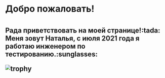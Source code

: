 <h1>Добро пожаловать!<h1>
<h2>Рада приветствовать на моей странице!:tada:</br>
Меня зовут Наталья, с июля 2021 года я работаю 
  инженером по тестированию.:sunglasses:
  
  
![trophy](https://github-profile-trophy.vercel.app/?username=Native1331)
  

  
  

